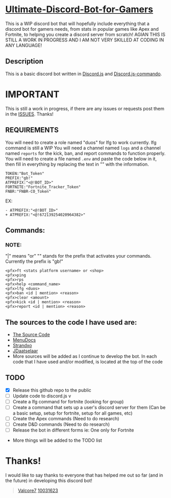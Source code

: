 # [Ultimate-Discord-Bot-for-Gamers](https://github.com/Valcore7/The-Ultimate-Discord-Bot-For-Gamers)
This is a WIP discord bot that will hopefully include everything that a discord bot for gamers needs, from stats in popular games like Apex and Fortnite, to helping you create a discord server from scratch! AGIAN THIS IS STILL A WORK IN PROGRESS AND I AM NOT VERY SKILLED AT CODING IN ANY LANGUAGE!

## Description
This is a basic discord bot written in [Discord.js](https://github.com/discordjs/discord.js) and [Discord.js-commando](https://github.com/discordjs/Commando).

# IMPORTANT
This is still a work in progress, if there are any issues or requests post them in the [ISSUES](https://github.com/Valcore7/The-Ultimate-Discord-Bot-For-Gamers/issues). Thanks!

## REQUIREMENTS
You will need to create a role named "duos" for lfg to work currently. lfg command is still a WIP
You will need a channel named `logs` and a channel named `reports` for the kick, ban, and report commands to function properly.
You will need to create a file named `.env` and paste the code below in it, then fill in everything by replacing the text in "" with the information.
```
TOKEN:"Bot_Token"
PREFIX:"gb!"
ATPREFIX:"<@!BOT_ID>"
FORTNITE:"Fortnite_Tracker_Token"
FNBR:"FNBR-CO_Token"
```
EX: 
```
- ATPREFIX:"<@!BOT_ID>"
+ ATPREFIX:"<@!672139254020964382>"
```

## Commands:
### NOTE:
"|" means "or"
"<pfx>" stands for the prefix that activates your commands. Currently the prefix is "gb!"

```
<pfx>ft <stats platform username> or <shop> 
<pfx>ping
<pfx>rps 
<pfx>help <command_name>
<pfx>lfg <duos>
<pfx>ban <id | mention> <reason>
<pfx>clear <amount>
<pfx>kick <id | mention> <reason>
<pfx>report <id | mention> <reason>
```
## The sources to the code I have used are: 
- [The Source Code](https://github.com/The-SourceCode/Discord.js-Bot-Development)
- [MenuDocs](https://github.com/MenuDocs/Discord.JS-Tutorial)
- [Strandxo](https://github.com/Strandxo/simple-fortnite-api)
- [JDaatselaar](https://github.com/JDaatselaar/statscool-old/blob/master/bot.js#L111)
- More sources will be added as I continue to develop the bot. In each code that I have used and/or modified, is located at the top of the code

## TODO 
- [X] Release this github repo to the public
- [ ] Update code to discord.js v
- [ ] Create a lfg command for fortnite (looking for group)
- [ ] Create a command that sets up a user's discord server for them (Can be a basic setup, setup for fortnite, setup for all games, etc)
- [ ] Create the Apex commands (Need to do research)
- [ ] Create D&D commands (Need to do research)
- [ ] Release the bot in different forms ie: One only for Fortnite 
- More things will be added to the TODO list

# Thanks!
I would like to say thanks to everyone that has helped me out so far (and in the future) in developing this discord bot!
> [Valcore7](https://github.com/Valcore7)
> [10031623](https://github.com/10031623)
